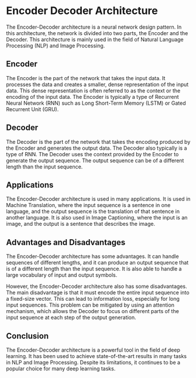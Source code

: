 # Encoder Decoder Architecture

The Encoder-Decoder architecture is a neural network design pattern. In this architecture, the network is divided into two parts, the Encoder and the Decoder. This architecture is mainly used in the field of Natural Language Processing (NLP) and Image Processing.

## Encoder

The Encoder is the part of the network that takes the input data. It processes the data and creates a smaller, dense representation of the input data. This dense representation is often referred to as the context or the encoding of the input data. The Encoder is typically a type of Recurrent Neural Network (RNN) such as Long Short-Term Memory (LSTM) or Gated Recurrent Unit (GRU).

## Decoder

The Decoder is the part of the network that takes the encoding produced by the Encoder and generates the output data. The Decoder also typically is a type of RNN. The Decoder uses the context provided by the Encoder to generate the output sequence. The output sequence can be of a different length than the input sequence.

## Applications

The Encoder-Decoder architecture is used in many applications. It is used in Machine Translation, where the input sequence is a sentence in one language, and the output sequence is the translation of that sentence in another language. It is also used in Image Captioning, where the input is an image, and the output is a sentence that describes the image.

## Advantages and Disadvantages

The Encoder-Decoder architecture has some advantages. It can handle sequences of different lengths, and it can produce an output sequence that is of a different length than the input sequence. It is also able to handle a large vocabulary of input and output symbols.

However, the Encoder-Decoder architecture also has some disadvantages. The main disadvantage is that it must encode the entire input sequence into a fixed-size vector. This can lead to information loss, especially for long input sequences. This problem can be mitigated by using an attention mechanism, which allows the Decoder to focus on different parts of the input sequence at each step of the output generation.

## Conclusion

The Encoder-Decoder architecture is a powerful tool in the field of deep learning. It has been used to achieve state-of-the-art results in many tasks in NLP and Image Processing. Despite its limitations, it continues to be a popular choice for many deep learning tasks.
